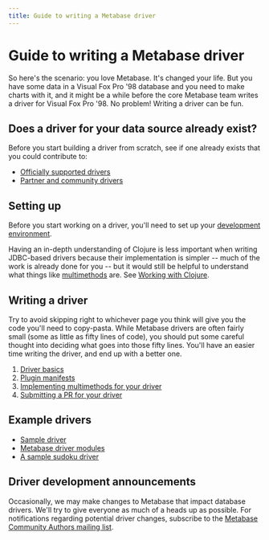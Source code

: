 ```yaml
---
title: Guide to writing a Metabase driver
---
```


# Guide to writing a Metabase driver

So here's the scenario: you love Metabase. It's changed your life. But you have some data in a Visual Fox Pro '98 database and you need to make charts with it, and it might be a while before the core Metabase team writes a driver for Visual Fox Pro '98. No problem! Writing a driver can be fun.

## Does a driver for your data source already exist?

Before you start building a driver from scratch, see if one already exists that you could contribute to:

- [Officially supported drivers](../../databases/connecting.md#connecting-to-supported-databases)
- [Partner and community drivers](../partner-and-community-drivers.md)

## Setting up

Before you start working on a driver, you'll need to set up your [development environment](../devenv.md).

Having an in-depth understanding of Clojure is less important when writing JDBC-based drivers because their implementation is simpler -- much of the work is already done for you -- but it would still be helpful to understand what things like [multimethods](https://clojure.org/reference/multimethods) are. See [Working with Clojure](../clojure.md).

## Writing a driver

Try to avoid skipping right to whichever page you think will give you the code you'll need to copy-pasta. While Metabase drivers are often fairly small (some as little as fifty lines of code), you should put some careful thought into deciding what goes into those fifty lines. You'll have an easier time writing the driver, and end up with a better one.

1. [Driver basics](basics.md)
2. [Plugin manifests](plugins.md)
3. [Implementing multimethods for your driver](multimethods.md)
4. [Submitting a PR for your driver](driver-tests.md)

## Example drivers

- [Sample driver](https://github.com/metabase/sample-driver)
- [Metabase driver modules](https://github.com/metabase/metabase/tree/master/modules/drivers)
- [A sample sudoku driver](https://github.com/metabase/sudoku-driver)

## Driver development announcements

Occasionally, we may make changes to Metabase that impact database drivers. We'll try to give everyone as much of a heads up as possible. For notifications regarding potential driver changes, subscribe to the [Metabase Community Authors mailing list](http://eepurl.com/gQcIO9).
